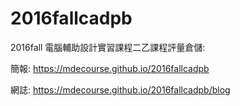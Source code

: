 # 2016fallcadpb
2016fall 電腦輔助設計實習課程二乙課程評量倉儲:

簡報: https://mdecourse.github.io/2016fallcadpb

網誌: https://mdecourse.github.io/2016fallcadpb/blog
